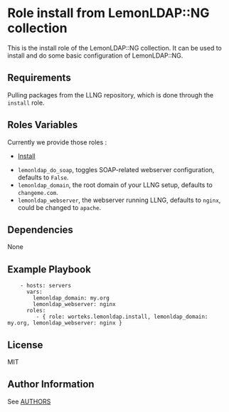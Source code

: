 Role install from LemonLDAP::NG collection
==========================================

This is the install role of the LemonLDAP::NG collection. It can be used to install
and do some basic configuration of LemonLDAP::NG.

Requirements
------------

Pulling packages from the LLNG repository, which is done through the `install`
role.

Roles Variables
--------------
Currently we provide those roles :
 - [Install](docs/role_install.md)

 * `lemonldap_do_soap`, toggles SOAP-related webserver configuration, defaults to `False`.
 * `lemonldap_domain`, the root domain of your LLNG setup, defaults to `changeme.com`.
 * `lemonldap_webserver`, the webserver running LLNG, defaults to `nginx`, could be changed to `apache`.

Dependencies
------------

None

Example Playbook
----------------

```
    - hosts: servers
      vars:
        lemonldap_domain: my.org
        lemonldap_webserver: nginx
      roles:
         - { role: worteks.lemonldap.install, lemonldap_domain: my.org, lemonldap_webserver: nginx }
```

License
-------

MIT

Author Information
------------------

See [AUTHORS](AUTHORS)
